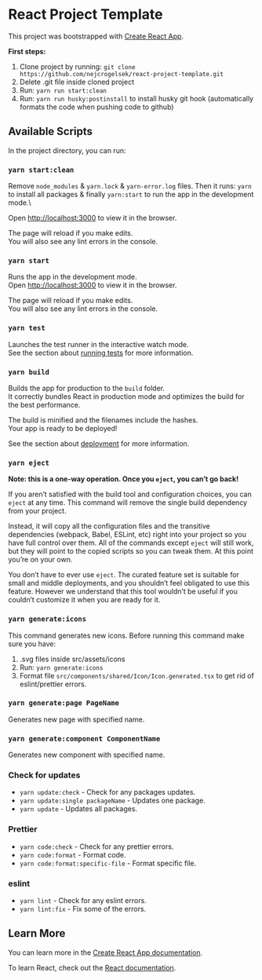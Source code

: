 # React Project Template

This project was bootstrapped with [Create React App](https://github.com/facebook/create-react-app).

**First steps:**
1. Clone project by running:
`git clone https://github.com/nejcrogelsek/react-project-template.git`
2. Delete .git file inside cloned project
3. Run: `yarn run start:clean`
4. Run: `yarn run husky:postinstall` to install husky git hook (automatically formats the code when pushing code to github)

## Available Scripts

In the project directory, you can run:

### `yarn start:clean`

Remove `node_modules` & `yarn.lock` & `yarn-error.log` files. Then it runs: `yarn` to install all packages & finally `yarn:start` to run the app in the development mode.\

Open [http://localhost:3000](http://localhost:3000) to view it in the browser.

The page will reload if you make edits.\
You will also see any lint errors in the console.

### `yarn start`

Runs the app in the development mode.\
Open [http://localhost:3000](http://localhost:3000) to view it in the browser.

The page will reload if you make edits.\
You will also see any lint errors in the console.

### `yarn test`

Launches the test runner in the interactive watch mode.\
See the section about [running tests](https://facebook.github.io/create-react-app/docs/running-tests) for more information.

### `yarn build`

Builds the app for production to the `build` folder.\
It correctly bundles React in production mode and optimizes the build for the best performance.

The build is minified and the filenames include the hashes.\
Your app is ready to be deployed!

See the section about [deployment](https://facebook.github.io/create-react-app/docs/deployment) for more information.

### `yarn eject`

**Note: this is a one-way operation. Once you `eject`, you can’t go back!**

If you aren’t satisfied with the build tool and configuration choices, you can `eject` at any time. This command will remove the single build dependency from your project.

Instead, it will copy all the configuration files and the transitive dependencies (webpack, Babel, ESLint, etc) right into your project so you have full control over them. All of the commands except `eject` will still work, but they will point to the copied scripts so you can tweak them. At this point you’re on your own.

You don’t have to ever use `eject`. The curated feature set is suitable for small and middle deployments, and you shouldn’t feel obligated to use this feature. However we understand that this tool wouldn’t be useful if you couldn’t customize it when you are ready for it.

### `yarn generate:icons`

This command generates new icons. Before running this command make sure you have:
1. .svg files inside src/assets/icons
2. Run: `yarn generate:icons`
3. Format file `src/components/shared/Icon/Icon.generated.tsx` to get rid of eslint/prettier errors.

### `yarn generate:page PageName`

Generates new page with specified name.

### `yarn generate:component ComponentName`

Generates new component with specified name.

### Check for updates

- `yarn update:check` - Check for any packages updates.
- `yarn update:single packageName` - Updates one package.
- `yarn update` - Updates all packages.

### Prettier

- `yarn code:check` - Check for any prettier errors.
- `yarn code:format` - Format code.
- `yarn code:format:specific-file` - Format specific file.

### eslint

- `yarn lint` - Check for any eslint errors.
- `yarn lint:fix` - Fix some of the errors.

## Learn More

You can learn more in the [Create React App documentation](https://facebook.github.io/create-react-app/docs/getting-started).

To learn React, check out the [React documentation](https://reactjs.org/).
